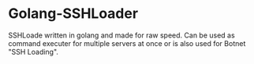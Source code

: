 # Golang-SSHLoader
SSHLoade written in golang and made for raw speed. Can be used as command executer for multiple servers at once or is also used for Botnet "SSH Loading".

